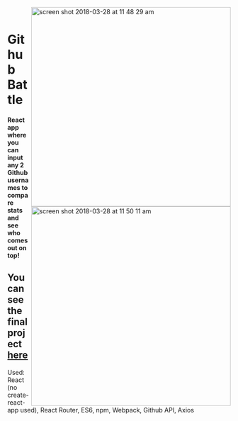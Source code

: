 <img width="450" align="right" alt="screen shot 2018-03-28 at 11 48 29 am" src="https://user-images.githubusercontent.com/26611339/38040776-3e7a37fc-327e-11e8-8add-93f714baa360.png"> </br>

<img width="450" align="right" alt="screen shot 2018-03-28 at 11 50 11 am" src="https://user-images.githubusercontent.com/26611339/38040794-4a157f5e-327e-11e8-94b9-93f992a922e8.png">


Github Battle
========
#### React app where you can input any 2 Github usernames to compare stats and see who comes out on top!


## You can see the final project [here](https://github-battle-react-4b568.firebaseapp.com/)

Used: React (no create-react-app used), React Router, ES6, npm, Webpack, Github API, Axios
